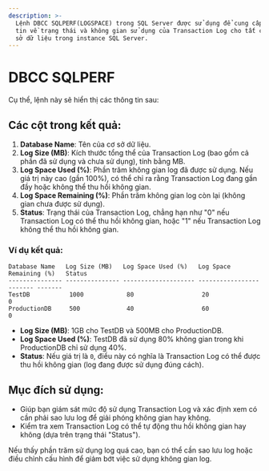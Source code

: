 ```yaml
---
description: >-
  Lệnh DBCC SQLPERF(LOGSPACE) trong SQL Server được sử dụng để cung cấp thông
  tin về trạng thái và không gian sử dụng của Transaction Log cho tất cả các cơ
  sở dữ liệu trong instance SQL Server.
---
```


# DBCC SQLPERF

Cụ thể, lệnh này sẽ hiển thị các thông tin sau:

## Các cột trong kết quả:

1. **Database Name**: Tên của cơ sở dữ liệu.
2. **Log Size (MB)**: Kích thước tổng thể của Transaction Log (bao gồm cả phần đã sử dụng và chưa sử dụng), tính bằng MB.
3. **Log Space Used (%)**: Phần trăm không gian log đã được sử dụng. Nếu giá trị này cao (gần 100%), có thể chỉ ra rằng Transaction Log đang gần đầy hoặc không thể thu hồi không gian.
4. **Log Space Remaining (%)**: Phần trăm không gian log còn lại (không gian chưa được sử dụng).
5. **Status**: Trạng thái của Transaction Log, chẳng hạn như "0" nếu Transaction Log có thể thu hồi không gian, hoặc "1" nếu Transaction Log không thể thu hồi không gian.

### Ví dụ kết quả:

```
Database Name   Log Size (MB)   Log Space Used (%)   Log Space Remaining (%)   Status
--------------- --------------- -------------------- ------------------------ -------
TestDB           1000            80                   20                        0
ProductionDB     500             40                   60                        0
```

* **Log Size (MB)**: 1GB cho TestDB và 500MB cho ProductionDB.
* **Log Space Used (%)**: TestDB đã sử dụng 80% không gian trong khi ProductionDB chỉ sử dụng 40%.
* **Status**: Nếu giá trị là `0`, điều này có nghĩa là Transaction Log có thể được thu hồi không gian (log đang được sử dụng đúng cách).

## Mục đích sử dụng:

* Giúp bạn giám sát mức độ sử dụng Transaction Log và xác định xem có cần phải sao lưu log để giải phóng không gian hay không.
* Kiểm tra xem Transaction Log có thể tự động thu hồi không gian hay không (dựa trên trạng thái "Status").

Nếu thấy phần trăm sử dụng log quá cao, bạn có thể cần sao lưu log hoặc điều chỉnh cấu hình để giảm bớt việc sử dụng không gian log.
